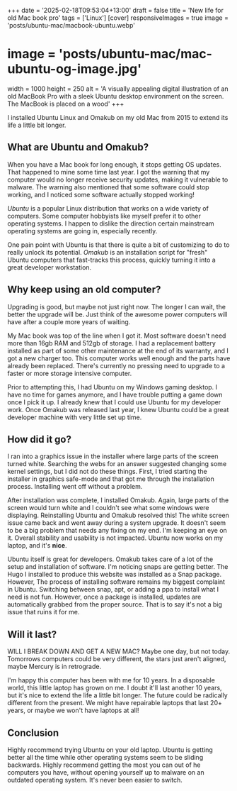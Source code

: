 +++
date = '2025-02-18T09:53:04+13:00'
draft = false
title = 'New life for old Mac book pro'
tags = ['Linux']
[cover]
  responsiveImages = true
  image = 'posts/ubuntu-mac/macbook-ubuntu.webp'
  # image = 'posts/ubuntu-mac/mac-ubuntu-og-image.jpg'
  width = 1000
  height = 250
  alt = 'A visually appealing digital illustration of an old MacBook Pro with a sleek Ubuntu desktop environment on the screen. The MacBook is placed on a wood'
+++

I installed Ubuntu Linux and Omakub on my old Mac from 2015 to extend its life a little bit longer.

## What are Ubuntu and Omakub?

When you have a Mac book for long enough, it stops getting OS updates. That happened to mine some time last year. I got the warning that my computer would no longer receive security updates, making it vulnerable to malware. The warning also mentioned that some software could stop working, and I noticed some software actually stopped working!

*Ubuntu* is a popular Linux distribution that works on a wide variety of computers. Some computer hobbyists like myself prefer it to other operating systems. I happen to dislike the direction certain mainstream operating systems are going in, especially recently.

One pain point with Ubuntu is that there is quite a bit of customizing to do to really unlock its potential. *Omakub* is an installation script for "fresh" Ubuntu computers that fast-tracks this process, quickly turning it into a great developer workstation.

## Why keep using an old computer?

Upgrading is good, but maybe not just right now. The longer I can wait, the better the upgrade will be. Just think of the awesome power computers will have after a couple more years of waiting.

My Mac book was top of the line when I got it. Most software doesn't need more than 16gb RAM and 512gb of storage. I had a replacement battery installed as part of some other maintenance at the end of its warranty, and I got a new charger too. This computer works well enough and the parts have already been replaced. There's currently no pressing need to upgrade to a faster or more storage intensive computer.

Prior to attempting this, I had Ubuntu on my Windows gaming desktop. I have no time for games anymore, and I have trouble putting a game down once I pick it up. I already knew that I could use Ubuntu for my developer work. Once Omakub was released last year, I knew Ubuntu could be a great developer machine with very little set up time.

## How did it go?

I ran into a graphics issue in the installer where large parts of the screen turned white. Searching the webs for an answer suggested changing some kernel settings, but I did not do these things. First, I tried starting the installer in graphics safe-mode and that got me through the installation process. Installing went off without a problem.

After installation was complete, I installed Omakub. Again, large parts of the screen would turn white and I couldn't see what some windows were displaying. Reinstalling Ubuntu and Omakub resolved this! The white screen issue came back and went away during a system upgrade. It doesn't seem to be a big problem that needs any fixing on my end. I'm keeping an eye on it. Overall stability and usability is not impacted. Ubuntu now works on my laptop, and it's **nice**. 

Ubuntu itself is great for developers. Omakub takes care of a lot of the setup and installation of software. I'm noticing snaps are getting better. The Hugo I installed to produce this website was installed as a Snap package. However, The process of installing software remains my biggest complaint in Ubuntu. Switching between snap, apt, or adding a ppa to install what I need is not fun. However, once a package is installed, updates are automatically grabbed from the proper source. That is to say it's not a big issue that ruins it for me.

## Will it last?

WILL I BREAK DOWN AND GET A NEW MAC? Maybe one day, but not today. Tomorrows computers could be very different, the stars just aren't aligned, maybe Mercury is in retrograde.

I'm happy this computer has been with me for 10 years. In a disposable world, this little laptop has grown on me. I doubt it'll last another 10 years, but it's nice to extend the life a little bit longer. The future could be radically different from the present. We might have repairable laptops that last 20+ years, or maybe we won't have laptops at all!

## Conclusion

Highly recommend trying Ubuntu on your old laptop. Ubuntu is getting better all the time while other operating systems seem to be sliding backwards. Highly recommend getting the most you can out of he computers you have, without opening yourself up to malware on an outdated operating system. It's never been easier to switch.
